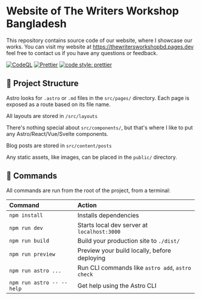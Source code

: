 # Website of The Writers Workshop Bangladesh

This repository contains source code of our website, where I showcase our works. You can visit my website at <https://thewritersworkshopbd.pages.dev> feel free to contact us if you have any questions or feedback.

[![CodeQL](https://github.com/thewritersworkshopbd/website/actions/workflows/codeql.yml/badge.svg)](https://github.com/thewritersworkshopbd/website/actions/workflows/codeql.yml)
[![Prettier](https://github.com/thewritersworkshopbd/website/actions/workflows/prettier.yml/badge.svg)](https://github.com/thewritersworkshopbd/website/actions/workflows/prettier.yml)
[![code style: prettier](https://img.shields.io/badge/code_style-prettier-ff69b4.svg?style=flat-square)](https://github.com/prettier/prettier)

## 🚀 Project Structure

Astro looks for `.astro` or `.md` files in the `src/pages/` directory. Each page is exposed as a route based on its file name.

All layouts are stored in `/src/layouts`

There's nothing special about `src/components/`, but that's where I like to put any Astro/React/Vue/Svelte components.

Blog posts are stored in `src/content/posts`

Any static assets, like images, can be placed in the `public/` directory.

## 🧞 Commands

All commands are run from the root of the project, from a terminal:

| Command                   | Action                                           |
| :------------------------ | :----------------------------------------------- |
| `npm install`             | Installs dependencies                            |
| `npm run dev`             | Starts local dev server at `localhost:3000`      |
| `npm run build`           | Build your production site to `./dist/`          |
| `npm run preview`         | Preview your build locally, before deploying     |
| `npm run astro ...`       | Run CLI commands like `astro add`, `astro check` |
| `npm run astro -- --help` | Get help using the Astro CLI                     |
